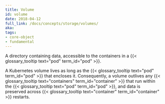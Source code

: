 ```yaml
---
title: Volume
id: volume
date: 2018-04-12
full_link: /docs/concepts/storage/volumes/
aka: 
tags:
- core-object
- fundamental 
---
```

 A directory containing data, accessible to the containers in a {{< glossary_tooltip text="pod" term_id="pod" >}}.

<!--more--> 

A Kubernetes volume lives as long as the {{< glossary_tooltip text="pod" term_id="pod" >}} that encloses it. Consequently, a volume outlives any {{< glossary_tooltip text="containers" term_id="container" >}} that run within the {{< glossary_tooltip text="pod" term_id="pod" >}}, and data is preserved across {{< glossary_tooltip text="container" term_id="container" >}} restarts. 

